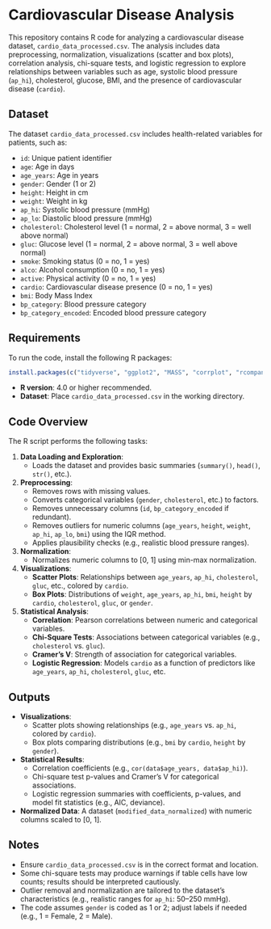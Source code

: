# Cardiovascular Disease Analysis

This repository contains R code for analyzing a cardiovascular disease dataset, `cardio_data_processed.csv`. The analysis includes data preprocessing, normalization, visualizations (scatter and box plots), correlation analysis, chi-square tests, and logistic regression to explore relationships between variables such as age, systolic blood pressure (`ap_hi`), cholesterol, glucose, BMI, and the presence of cardiovascular disease (`cardio`).

## Dataset
The dataset `cardio_data_processed.csv` includes health-related variables for patients, such as:
- `id`: Unique patient identifier
- `age`: Age in days
- `age_years`: Age in years
- `gender`: Gender (1 or 2)
- `height`: Height in cm
- `weight`: Weight in kg
- `ap_hi`: Systolic blood pressure (mmHg)
- `ap_lo`: Diastolic blood pressure (mmHg)
- `cholesterol`: Cholesterol level (1 = normal, 2 = above normal, 3 = well above normal)
- `gluc`: Glucose level (1 = normal, 2 = above normal, 3 = well above normal)
- `smoke`: Smoking status (0 = no, 1 = yes)
- `alco`: Alcohol consumption (0 = no, 1 = yes)
- `active`: Physical activity (0 = no, 1 = yes)
- `cardio`: Cardiovascular disease presence (0 = no, 1 = yes)
- `bmi`: Body Mass Index
- `bp_category`: Blood pressure category
- `bp_category_encoded`: Encoded blood pressure category

## Requirements
To run the code, install the following R packages:
```R
install.packages(c("tidyverse", "ggplot2", "MASS", "corrplot", "rcompanion", "dplyr"))
```
- **R version**: 4.0 or higher recommended.
- **Dataset**: Place `cardio_data_processed.csv` in the working directory.

## Code Overview
The R script performs the following tasks:
1. **Data Loading and Exploration**:
   - Loads the dataset and provides basic summaries (`summary()`, `head()`, `str()`, etc.).
2. **Preprocessing**:
   - Removes rows with missing values.
   - Converts categorical variables (`gender`, `cholesterol`, etc.) to factors.
   - Removes unnecessary columns (`id`, `bp_category_encoded` if redundant).
   - Removes outliers for numeric columns (`age_years`, `height`, `weight`, `ap_hi`, `ap_lo`, `bmi`) using the IQR method.
   - Applies plausibility checks (e.g., realistic blood pressure ranges).
3. **Normalization**:
   - Normalizes numeric columns to [0, 1] using min-max normalization.
4. **Visualizations**:
   - **Scatter Plots**: Relationships between `age_years`, `ap_hi`, `cholesterol`, `gluc`, etc., colored by `cardio`.
   - **Box Plots**: Distributions of `weight`, `age_years`, `ap_hi`, `bmi`, `height` by `cardio`, `cholesterol`, `gluc`, or `gender`.
5. **Statistical Analysis**:
   - **Correlation**: Pearson correlations between numeric and categorical variables.
   - **Chi-Square Tests**: Associations between categorical variables (e.g., `cholesterol` vs. `gluc`).
   - **Cramer’s V**: Strength of association for categorical variables.
   - **Logistic Regression**: Models `cardio` as a function of predictors like `age_years`, `ap_hi`, `cholesterol`, `gluc`, etc.

## Outputs
- **Visualizations**:
  - Scatter plots showing relationships (e.g., `age_years` vs. `ap_hi`, colored by `cardio`).
  - Box plots comparing distributions (e.g., `bmi` by `cardio`, `height` by `gender`).
- **Statistical Results**:
  - Correlation coefficients (e.g., `cor(data$age_years, data$ap_hi)`).
  - Chi-square test p-values and Cramer’s V for categorical associations.
  - Logistic regression summaries with coefficients, p-values, and model fit statistics (e.g., AIC, deviance).
- **Normalized Data**: A dataset (`modified_data_normalized`) with numeric columns scaled to [0, 1].

## Notes
- Ensure `cardio_data_processed.csv` is in the correct format and location.
- Some chi-square tests may produce warnings if table cells have low counts; results should be interpreted cautiously.
- Outlier removal and normalization are tailored to the dataset’s characteristics (e.g., realistic ranges for `ap_hi`: 50–250 mmHg).
- The code assumes `gender` is coded as 1 or 2; adjust labels if needed (e.g., 1 = Female, 2 = Male).
